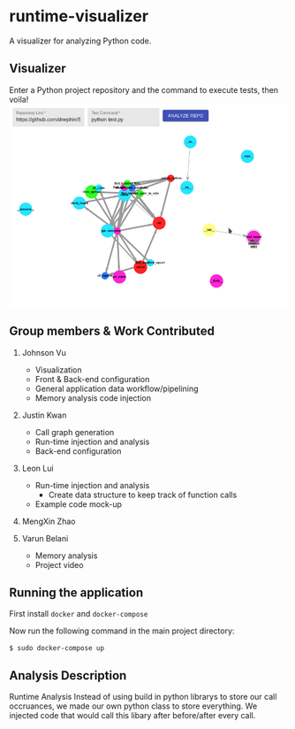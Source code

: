 # runtime-visualizer
A visualizer for analyzing Python code.

## Visualizer
Enter a Python project repository and the command to execute tests, then voila!
![example-app](./images/app.png)

## Group members & Work Contributed
1. Johnson Vu
    * Visualization
    * Front & Back-end configuration
    * General application data workflow/pipelining
    * Memory analysis code injection

2. Justin Kwan
    * Call graph generation
    * Run-time injection and analysis
    * Back-end configuration
3. Leon Lui
    * Run-time injection and analysis
        * Create data structure to keep track of function calls
    * Example code mock-up
4. MengXin Zhao
5. Varun Belani
    * Memory analysis
    * Project video

## Running the application
First install `docker` and `docker-compose`

Now run the following command in the main project directory:
```
$ sudo docker-compose up
```

## Analysis Description
Runtime Analysis
   Instead of using build in python librarys to store our call occruances, we made our own python class to store everything. We injected code that would call this libary after before/after every call.
